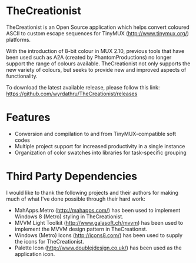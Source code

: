 TheCreationist
==========================

TheCreationist is an Open Source application which helps convert coloured ASCII to custom escape sequences for TinyMUX (http://www.tinymux.org/) platforms.

With the introduction of 8-bit colour in MUX 2.10, previous tools that have been used such as A2A (created by PhantomProductions) no longer support the range of colours available. TheCreationist not only supports the new variety of colours, but seeks to provide new and improved aspects of functionality.

To download the latest available release, please follow this link: https://github.com/wyrdathru/TheCreationist/releases

Features
========

- Conversion and compilation to and from TinyMUX-compatible soft codes
- Multiple project support for increased productivity in a single instance
- Organization of color swatches into libraries for task-specific grouping

Third Party Dependencies
===================

I would like to thank the following projects and their authors for making much of what I've done possible through their hard work:

- MahApps.Metro (http://mahapps.com/) has been used to implement Windows 8 (Metro) styling in TheCreationist.
- MVVM Light Toolkit (http://www.galasoft.ch/mvvm) has been used to implement the MVVM design pattern in TheCreationst.
- Windows (Metro) Icons (http://icons8.com/) has been used to supply the icons for TheCreationist.
- Palette Icon (http://www.doublejdesign.co.uk/) has been used as the application icon.
